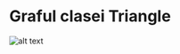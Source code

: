 # Graful clasei Triangle #
![alt text](https://docs.google.com/file/d/0B6ESje4fGvR0cHJVXzQtd1JNbGc/edit?usp=sharing)

